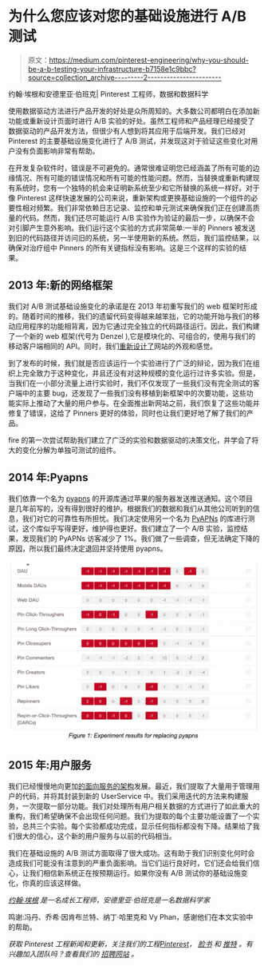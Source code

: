 # 为什么您应该对您的基础设施进行 A/B 测试

> 原文：<https://medium.com/pinterest-engineering/why-you-should-be-a-b-testing-your-infrastructure-b7158e1c9bbc?source=collection_archive---------2----------------------->

约翰·埃根和安德里亚·伯班克| Pinterest 工程师，数据和数据科学

使用数据驱动方法进行产品开发的好处是众所周知的。大多数公司都明白在添加新功能或重新设计页面时进行 A/B 实验的好处。虽然工程师和产品经理已经接受了数据驱动的产品开发方法，但很少有人想到将其应用于后端开发。我们已经对 Pinterest 的主要基础设施变化进行了 A/B 测试，并发现这对于验证这些变化对用户没有负面影响非常有帮助。

在开发复杂软件时，错误是不可避免的。通常很难证明您已经涵盖了所有可能的边缘情况、所有可能的错误情况和所有可能的性能问题。然而，当替换或重新构建现有系统时，您有一个独特的机会来证明新系统至少和它所替换的系统一样好。对于像 Pinterest 这样快速发展的公司来说，重新架构或更换基础设施的一个组件的必要性相对频繁。我们非常依赖日志记录、监控和单元测试来确保我们正在创建高质量的代码。然而，我们还尽可能运行 A/B 实验作为验证的最后一步，以确保不会对引脚产生意外影响。我们运行这个实验的方式非常简单:一半的 Pinners 被发送到旧的代码路径并访问旧的系统，另一半使用新的系统。然后，我们监控结果，以确保对治疗组中 Pinners 的所有关键指标没有影响。这是三个这样的实验的结果。

## 2013 年:新的网络框架

我们对 A/B 测试基础设施变化的承诺是在 2013 年初重写我们的 web 框架时形成的。随着时间的推移，我们的遗留代码变得越来越笨拙，它的功能开始与我们的移动应用程序的功能相背离，因为它通过完全独立的代码路径运行。因此，我们构建了一个新的 web 框架(代号为 Denzel ),它是模块化的、可组合的，使用与我们的移动客户端相同的 API。同时，我们[重新设计了](https://blog.pinterest.com/post/45669182372/our-new-look-more-ways-to-discover-what-you-love)网站的外观和感觉。

到了发布的时候，我们就是否应该运行一个实验进行了广泛的辩论，因为我们在组织上完全致力于这种变化，并且还没有对这种规模的变化运行过许多实验。但是，当我们在一小部分流量上进行实验时，我们不仅发现了一些我们没有完全测试的客户端中的主要 bug，还发现了一些我们没有移植到新框架中的次要功能，这些功能实际上推动了大量的用户参与。在全面推出新网站之前，我们恢复了这些功能并修复了错误，这给了 Pinners 更好的体验，同时也让我们更好地了解了我们的产品。

fire 的第一次尝试帮助我们建立了广泛的实验和数据驱动的决策文化，并学会了将大的变化分解为单独可测试的组件。

## 2014 年:Pyapns

我们依靠一个名为 [pyapns](https://github.com/samuraisam/pyapns) 的开源库通过苹果的服务器发送推送通知。这个项目是几年前写的，没有得到很好的维护。根据我们的数据和我们从其他公司听到的信息，我们对它的可靠性有所担忧。我们决定使用另一个名为 [PyAPNs](https://github.com/djacobs/PyAPNs/) 的库进行测试，这个库似乎写得更好，维护得也更好。我们建立了一个 A/B 实验，监控结果，发现我们的 PyAPNs 访客减少了 1%。我们做了一些调查，但无法确定下降的原因，所以我们最终决定退回并坚持使用 pyapns。

![](img/ab2ced3224b5a29f5eb76220023e4e90.png)

## 2015 年:用户服务

我们已经慢慢地向更加[的面向服务的架构](http://en.wikipedia.org/wiki/Service-oriented_architecture)发展。最近，我们提取了大量用于管理用户的代码，并将其封装到新的 UserService 中。我们采用迭代的方法来构建服务，一次提取一部分功能。我们对处理所有用户相关数据的方式进行了如此重大的重构，我们希望确保不会出现任何问题。我们为提取的每个主要功能设置了一个实验，总共三个实验。每个实验都成功完成，显示任何指标都没有下降。结果给了我们很大的信心，这个新的用户服务与以前的代码相当。

我们在基础设施的 A/B 测试方面取得了很大成功。这有助于我们识别变化何时会造成我们可能没有注意到的严重负面影响。当它们运行良好时，它们还会给我们信心，让我们相信新系统正在按预期运行。如果你没有 A/B 测试你的基础设施变化，你真的应该这样做。

[*约翰·埃根*](http://jwegan.com) *是一名成长工程师，安德里亚·伯班克是一名数据科学家*

鸣谢:冯丹、乔希·因肯布兰特、纳丁·哈里克和 Vy Phan，感谢他们在本文实验中的帮助。

*获取 Pinterest 工程新闻和更新，关注我们的工程*[*Pinterest*](https://www.pinterest.com/malorie/pinterest-engineering-news/)*，* [*脸书*](https://www.facebook.com/pinterestengineering) *和* [*推特*](https://twitter.com/PinterestEng) *。有兴趣加入团队吗？查看我们的* [*招聘网站*](https://about.pinterest.com/en/careers/engineering-product) *。*
